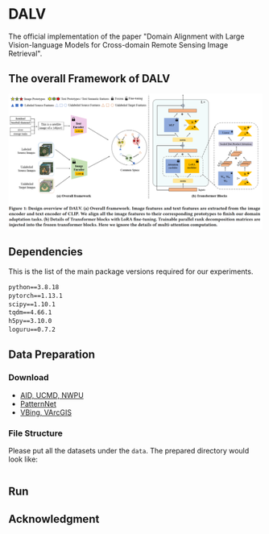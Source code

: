 # DALV

The official implementation of the paper "Domain Alignment with Large Vision-language Models for Cross-domain Remote Sensing Image Retrieval".

## The overall Framework of DALV
<p align="middle">
<img src="pics/framework.png" width="800">
</p>

## Dependencies

This is the list of the main package versions required for our experiments.

```txt
python==3.8.18
pytorch==1.13.1
scipy==1.10.1
tqdm==4.66.1
h5py==3.10.0
loguru==0.7.2
```

## Data Preparation

### Download
* [AID, UCMD, NWPU](https://github.com/GeoRSAI/PCLUDA)
* [PatternNet](https://sites.google.com/view/zhouwx/dataset)
* [VBing, VArcGIS](https://faculty.csu.edu.cn/houdongyang/en/zdylm/198203/list/index.htm)

### File Structure
Please put all the datasets under the ```data```. The prepared directory would look like:
```

```

## Run


## Acknowledgment

